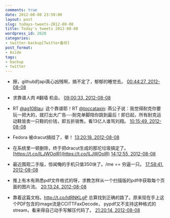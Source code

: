 ```yaml
---
comments: true
date: 2012-08-08 23:59:00
layout: post
slug: todays-tweets-2012-08-08
title: Today's tweets 2012-08-08
wordpress_id: 2628
categories:
- twitter-backup[Twitter备份]
post_format:
- Aside
tags:
- backup
- twitter
---
```





  * 擦，github的api真心凶残啊，搞不定了，郁郁的睡觉去。 [00:44:27, 2012-08-08](http://twitter.com/gfrog/statuses/232879889823457280)





  * 求靠谱人肉 #翻墙 机会。 [09:00:33, 2012-08-08](http://twitter.com/gfrog/statuses/233004739963547648)





  * RT [@ag108lau](http://twitter.com/ag108lau): 这个靠谱耶！RT [@toccataxin](http://twitter.com/toccataxin): 燕公子说：我觉得耐克你要玩一把大的，就打出大广告---耐克单脚陪你跳到最后！即日起，所有耐克运动鞋皆卖一只鞋的价钱，即五折销售。看13亿人谁骂刘翔。 [10:15:49, 2012-08-08](http://twitter.com/gfrog/statuses/233023681255849984)





  * Fedora 被dracut搞挂了，晕！ [13:20:18, 2012-08-08](http://twitter.com/gfrog/statuses/233070107545452544)





  * 在系统里一顿删除，终于把dracut生成的那坨垃圾搞定了。 [https://t.co/ILJWOolR](https://t.co/ILJWOolR) [14:12:55, 2012-08-08](http://twitter.com/gfrog/statuses/233083349533593600)





  * 最近围观二手版，惊闻俺的手机只值350块了。/me == 穷逼一只。 [17:58:41, 2012-08-08](http://twitter.com/gfrog/statuses/233140164027883520)





  * 推上有木有熟悉pdf文件格式的呀，求教怎样从一个扫描版的pdf中获取每个页面的图片流。 [20:13:24, 2012-08-08](http://twitter.com/gfrog/statuses/233174067014950913)





  * 靠着这篇文档，http://t.co/IdRNKLgP 总算找到正确的路了。原来现在手上这个PDF包含的image流是CCITTFaxDecode， pypdf又不支持这种格式的stream，看来得自己动手写解压代码了。 [21:20:14, 2012-08-08](http://twitter.com/gfrog/statuses/233190886987661313)





